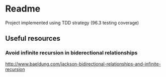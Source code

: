 # Readme
Project implemented using TDD strategy (96.3 testing coverage)

## Useful resources
### Avoid infinite recursion in biderectional relationships
http://www.baeldung.com/jackson-bidirectional-relationships-and-infinite-recursion

